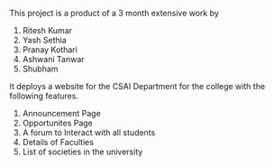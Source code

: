This project is a product of a 3 month extensive work by 
1. Ritesh Kumar
2. Yash Sethia
3. Pranay Kothari
4. Ashwani Tanwar
5. Shubham 

It deploys a website for the CSAI Department for the college with the following features.
1. Announcement Page
2. Opportunites Page
3. A forum to Interact with all students
4. Details of Faculties
5. List of societies in the university